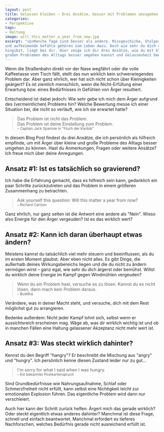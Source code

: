 ```yaml
---
layout: post
title: Gelassen bleiben – Drei Ansätze, besser mit Problemen umzugehen
categories:
- Perspektive
tags:
- Haltung
image: will_this_matter_a_year_from_now.jpg
excerpt: "<p>Manche Tage sind besser als andere. Missgeschicke, Stolpersteine
und aufkeimende Gefühle gehören zum Leben dazu. Doch wie sehr du dich dem Ärger
hingibst, liegt bei dir. Hier zeige ich dir drei Ansätze, wie du mit kleinen und
großen Problemen des Alltags besser umgehen kannst und Gelassenheit bewahrst.</p>"
---
```


Wenn die Straßenbahn direkt vor der Nase wegfährt oder die volle Kaffeetasse vom
Tisch fällt, stellt das nun wirklich kein schwerwiegendes Problem dar. Aber ganz
ehrlich, wer hat sich nicht schon über Kleinigkeiten geärgert? Es ist ziemlich
menschlich, wenn die Nicht-Erfüllung einer Erwartung bzw. eines Bedürfnisses in
Gefühlen von Ärger resultiert.

Entscheidend ist dabei jedoch:
Wie sehr gebe ich mich dem Ärger aufgrund des (vermeintlichen) Problems hin?
Welche Bewertung messe ich einer Situation bei, die nicht so verläuft, wie ich
sie erwartet hatte?

> Das Problem ist nicht das Problem.<br/>
> Das Problem ist deine Einstellung zum Problem.<br/>
> <small>– Captain Jack Sparrow in "Fluch der Karibik"</small>

In diesem Blog Post findest du drei Ansätze, die ich persönlich als hilfreich
empfinde, um mit Ärger über kleine und große Probleme des Alltags besser umgehen
zu können. Hast du Anmerkungen, Fragen oder weitere Ansätze? Ich freue mich über
deine Anregungen.

## Ansatz #1: Ist es tatsächlich so gravierend?

Ich habe die Erfahrung gemacht, dass es hilfreich sein kann, gedanklich ein paar
Schritte zurückzutreten und das Problem in einem größeren Zusammenhang zu
betrachten.

> Ask yourself this question:
> Will this matter a year from now?<br/>
> <small>– Richard Carlson</small>

Ganz ehrlich, nur ganz selten ist die Antwort eine andere als "Nein". Wieso also
Energie für den Ärger vergeuden? Ist es das wirklich wert?

## Ansatz #2: Kann ich daran überhaupt etwas ändern?

Meistens kannst du tatsächlich viel mehr steuern und beeinflussen, als du im
ersten Moment glaubst. Aber eben nicht alles. Es gibt Dinge, die außerhalb
deines Wirkungsbereichs liegen und die du nicht zu ändern vermögen wirst – ganz
egal, wie sehr du dich ärgerst oder bemühst. Willst du wirklich deine Energie im
Kampf gegen Windmühlen vergeuden?

> Wenn du ein Problem hast, versuche es zu lösen.
> Kannst du es nicht lösen, dann mach kein Problem daraus.<br/>
> <small>– Buddha</small>

Verändere, was in deiner Macht steht, und versuche, dich mit dem Rest möglichst
gut zu arrangieren.

Bedenke außerdem: Nicht jeder Kampf lohnt sich, selbst wenn er aussichtsreich
erscheinen mag. Wäge ab, was dir wirklich wichtig ist und ob in manchen Fällen
eine Haltung gelassener Akzeptanz nicht mehr wert ist.

## Ansatz #3: Was steckt wirklich dahinter?

Kennst du den Begriff "hangry"? Er beschreibt die Mischung aus "angry" und
"hungry". Ich persönlich kenne diesen Zustand leider nur zu gut...

> I'm sorry for what I said when I was hungry.<br/>
> <small>– Ein bekannter Postkartenspruch</small>

Sind Grundbedürfnisse wie Nahrungsaufnahme, Schlaf oder Schmerzfreiheit nicht
erfüllt, kann selbst eine Nichtigkeit leicht zur emotionalen Explosion führen.
Das eigentliche Problem wird dann nur verschleiert.

Auch hier kann der Schritt zurück helfen: Ärgert mich das gerade wirklich? Oder
steckt eigentlich etwas anderes dahinter? Manchmal ist diese Frage, schnell und
einfach beantwortet. Manchmal erfordert es tieferes Nachforschen, welches
Bedürfnis gerade nicht ausreichend erfüllt ist.
